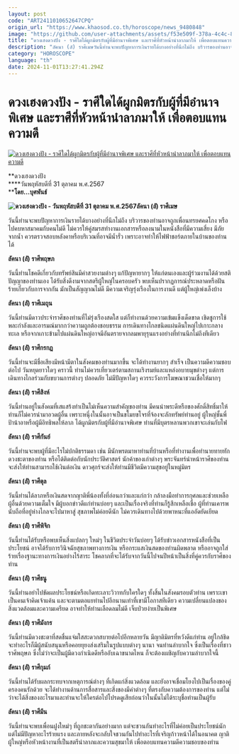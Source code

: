 ```yaml
---
layout: post
code: "ART2411010652647CPQ"
origin_url: "https://www.khaosod.co.th/horoscope/news_9480848"
image: "https://github.com/user-attachments/assets/f53e509f-378a-4c4c-847d-d8d5cfdeaa83"
title: "ดวงเฮงดวงปัง - ราศีใดได้ผูกมิตรกับผู้ที่มีอำนาจพิเศษ และราศีที่หัวหน้านำลาภมาให้ เพื่อตอบแทนความดี"
description: "ลัคนา (ลั) ราศีเมษวันนี้ท่านจะพบปัญหาการเงินรายได้บางอย่างที่นึกไม่ถึง บริวารของท่านอาจถูกเพื่อนทรยศคดโกง  หรือไปคบหาสมาคมกับคนไม่ดี"
category: "HOROSCOPE"
language: "th"
date: 2024-11-01T13:27:41.294Z
---
```


# ดวงเฮงดวงปัง - ราศีใดได้ผูกมิตรกับผู้ที่มีอำนาจพิเศษ และราศีที่หัวหน้านำลาภมาให้ เพื่อตอบแทนความดี

[![ดวงเฮงดวงปัง - ราศีใดได้ผูกมิตรกับผู้ที่มีอำนาจพิเศษ และราศีที่หัวหน้านำลาภมาให้ เพื่อตอบแทนความดี](https://www.khaosod.co.th/wpapp/uploads/2024/10/01-วันพฤหัส-1.jpg "ดวงเฮงดวงปัง - ราศีใดได้ผูกมิตรกับผู้ที่มีอำนาจพิเศษ และราศีที่หัวหน้านำลาภมาให้ เพื่อตอบแทนความดี")](https://www.khaosod.co.th/wpapp/uploads/2024/10/01-วันพฤหัส-1.jpg)

**ดวงเฮงดวงปัง  
****วันพฤหัสบดีที่ 31 ตุลาคม พ.ศ.2567  
****โดย…บุศพันธ์**



**![ดวงเฮงดวงปัง - วันพฤหัสบดีที่ 31 ตุลาคม พ.ศ.2567](https://www.khaosod.co.th/wpapp/uploads/2024/10/02-วันพฤหัส-1.jpg)ลัคนา (ลั) ราศีเมษ**

วันนี้ท่านจะพบปัญหาการเงินรายได้บางอย่างที่นึกไม่ถึง บริวารของท่านอาจถูกเพื่อนทรยศคดโกง หรือไปคบหาสมาคมกับคนไม่ดี ไม่ควรให้คู่สมรสทำงานเอกสารหรือลงนามในหนังสือที่มีความเสี่ยง มีภัยจากน้ำ ควรตรวจสอบหลังคาหรือบริเวณที่อาจมีน้ำรั่ว เพราะอาจทำให้ไฟฟ้าชอร์ตภายในบ้านของท่านได้

**ลัคนา (ลั) ราศีพฤษภ**

วันนี้ท่านโชคดีเกี่ยวกับทรัพย์สินมีค่าสวยงามต่างๆ แก้ปัญหายากๆ ให้แก่ตนเองและผู้ร่วมงานได้ด้วยสติปัญญาของท่านเอง ได้รับสิ่งดีงามจากสตรีผู้ใหญ่ในครอบครัว พบเห็นปรากฏการณ์ประหลาดหรือฝันร้ายเกี่ยวกับการจากกัน มักเป็นสัญญาณไม่ดี มีความเจริญรุ่งเรืองในการงานดี แต่ผู้ใหญ่เพ่งเล็งบ้าง

**ลัคนา (ลั) ราศีเมถุน**

วันนี้ท่านมีดาวประจำราศีของท่านที่ไม่รุ่งเรืองสดใส แต่ก็ทำงานด้วยความเข้มแข็งเด็ดขาด เชิดชูการใช้พละกำลังและอารมณ์มากกว่าความถูกต้องชอบธรรม การเดินทางไกลชนิดแผ่นดินใหญ่ไปเกาะกลางทะเล หรือจากเกาะข้ามไปแผ่นดินใหญ่อาจมีอันตรายจากลมพายุรุนแรงอย่างที่ท่านนึกไม่ถึงทีเดียว

**ลัคนา (ลั) ราศีกรกฎ**

วันนี้ท่านจะมีชื่อเสียงมีหน้ามีตาในสังคมของท่านมากขึ้น จะได้ทำงานยากๆ สำเร็จ เป็นความดีความชอบต่อไป วันหยุดยาวใดๆ คราวนี้ ท่านไม่ควรเที่ยวเตร่ตามสถานเริงรมย์และแหล่งอบายมุขต่างๆ แต่การเดินทางไกลร่วมกับขบวนการต่างๆ ปลอดภัย ไม่มีปัญหาใดๆ ควรระวังการโฆษณาชวนเชื่อให้มากๆ

**ลัคนา (ลั) ราศีสิงห์**

วันนี้ท่านอยู่ในสังคมที่เสแสร้งทำเป็นไม่เห็นความสำคัญของท่าน มีคนนำพระดีหรือของศักดิ์สิทธิ์มาให้ ท่านก็ไม่ควรนำมาอวดผู้อื่น เพราะหนุึ่งในนั้นอาจเป็นขโมยขโจรที่จ้องจะลักทรัพย์ท่านอยู่ ผู้ใหญ่ชั้นพี่ป้าน้าอาหรือผู้มีอิทธิพลให้ลาภ ได้ผูกมิตรกับผู้ที่มีอำนาจพิเศษ ท่านที่มีบุตรหลานพวกเขาจะเล่นกับไฟ

**ลัคนา (ลั) ราศีกันย์**

วันนี้ท่านจะพบผู้ที่มีอะไรไม่ปกติธรรมดา เช่น มีนักพรตมาหาท่านที่บ้านหรือที่ทำงานเพื่อทำนายทายทักดวงชะตาของท่าน หรือได้ติดต่อกับนักประวัติศาสตร์ นักค้าของเก่าต่างๆ พระจันทร์นำหน้าราศีของท่านจะส่งให้ท่านสามารถใช้เงินต่อเงิน ดาวศุกร์จะส่งให้ท่านมีชีวิตมีความสุขอยู่ในหมู่มิตร

**ลัคนา (ลั) ราศีตุล**

วันนี้ท่านได้ลาภหรือเงินสดจากญาติพี่น้องทั้งที่อ่อนกว่าและแก่กว่า กล้าลงมือทำการกุศลและช่วยเหลือผู้อื่นด้วยความเต็มใจ มีผู้บอกข่าวดีแก่ท่านบ่อยๆ และเป็นเรื่องจริงที่ท่านก็รู้สึกเหลือเชื่อ ผู้ที่ท่านเคารพนับถือที่อยู่ห่างไกลจะไปมาหาสู่ สุขภาพไม่ค่อยดีนัก ไม่ควรเดินทางไปด้วยพาหนะที่แออัดยัดเยียด

**ลัคนา (ลั) ราศีพิจิก**

วันนี้ท่านได้รับหรือพบเห็นสิ่งแปลกๆ ใหม่ๆ ในชีวิตประจำวันบ่อยๆ ได้รับข่าวเอกสารหนังสือที่เป็นประโยชน์ อาจได้รับการวินิจฉัยสุขภาพทางการเงิน หรือกระแสเงินสดของท่านผิดพลาด หรืออาจถูกใส่ร้ายเรื่องฐานะทางการเงินอย่างไร้สาระ โชคลาภที่จะได้รับจากวันนี้ไปจนปีหน้าเป็นสิ่งที่คู่ควรกับราศีของท่าน

**ลัคนา (ลั) ราศีธนู**

วันนี้ท่านอย่าไปขัดผลประโยชน์หรือเกิดทะเลาะวิวาทกับใครใดๆ ทั้งสิ้นในสังคมรอบตัวท่าน เพราะเขาเป็นคนเจ้าคิดเจ้าแค้น และจะตามตอแยท่านไปอีกนานเท่าที่เขามีโอกาสทีเดียว ความเปลี่ยนแปลงของสิ่งแวดล้อมและความเครียด อาจทำให้ท่านเลือดลมไม่ดี เจ็บป่วยง่ายเป็นพิเศษ

**ลัคนา (ลั) ราศีมังกร**

วันนี้ท่านมีดวงชะตาที่สดชื่นแจ่มใสสะดวกสบายต่อไปอีกหลายวัน มีญาติมิตรที่หวังดีแก่ท่าน อยู่ใกล้ชิด จะทำอะไรก็มีผู้สนับสนุนหรือคอยยุยงส่งเสริมในรูปแบบต่างๆ นานา จนท่านลำบากใจ ซึ่งเป็นเรื่องที่ชาวราศีพฤษภ ซึ่งไม่ว่าจะเป็นผู้มีดวงกำเนิดดีหรืออับเฉาขนาดไหน ก็จะต้องเผชิญกับความลำบากใจนี้

**ลัคนา (ลั) ราศีกุมภ์**

วันนี้ท่านได้รับผลกระทบจากเหตุการณ์ต่างๆ ที่เกิดแก่สิ่งแวดล้อม และยังอาจเชื่อมโยงไปเป็นเรื่องของคู่ครองคนรักด้วย จะได้ทำงานด้านการสื่อสารและสิ่งของมีค่าต่างๆ ที่ตรงกับความต้องการของท่าน แต่ไม่ว่าจะได้สิ่งของอะไรมาและท่านจะให้ใครต่อไปโปรดดูเสียก่อนว่าในนั้นไม่ได้ระบุชื่อท่านเป็นผู้รับ

**ลัคนา (ลั) ราศีมีน**

วันนี้ท่านจะพบเพื่อนฝูงใหม่ๆ ที่ถูกชะตากันอย่างมาก แต่จะชวนกันทำอะไรที่ไม่ค่อยเป็นประโยชน์นัก แต่ไม่มีปัญหาอะไรร้ายแรง และภายหลังจะกลับใจชวนกันไปทำอะไรที่เจริญก้าวหน้าได้ในอนาคต ญาติผู้ใหญ่หรือหัวหน้างานที่เป็นสตรีนำลาภและความสุขมาให้ เพื่อตอบแทนความดีความชอบของท่าน
